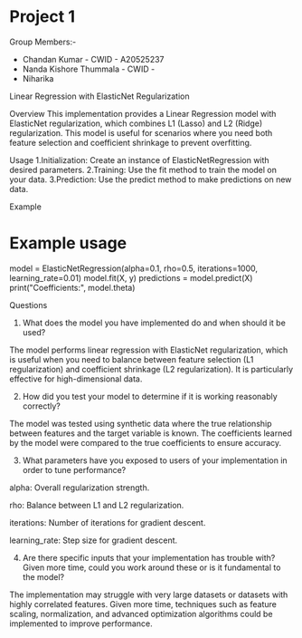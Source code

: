 # Project 1 
Group Members:-

* Chandan Kumar - CWID - A20525237 
* Nanda Kishore Thummala - CWID - 
* Niharika


Linear Regression with ElasticNet Regularization

Overview
This implementation provides a Linear Regression model with ElasticNet regularization, which combines L1 (Lasso) and L2 (Ridge) regularization. This model is useful for scenarios where you need both feature selection and coefficient shrinkage to prevent overfitting.

Usage
1.Initialization: Create an instance of ElasticNetRegression with desired parameters.
2.Training: Use the fit method to train the model on your data.
3.Prediction: Use the predict method to make predictions on new data.

Example
# Example usage
model = ElasticNetRegression(alpha=0.1, rho=0.5, iterations=1000, learning_rate=0.01)
model.fit(X, y)
predictions = model.predict(X)
print("Coefficients:", model.theta)

Questions
1. What does the model you have implemented do and when should it be used?

The model performs linear regression with ElasticNet regularization, which is useful when you need to balance between feature selection (L1 regularization) and coefficient shrinkage (L2 regularization). It is particularly effective for high-dimensional data.

2. How did you test your model to determine if it is working reasonably correctly?

The model was tested using synthetic data where the true relationship between features and the target variable is known. The coefficients learned by the model were compared to the true coefficients to ensure accuracy.

3. What parameters have you exposed to users of your implementation in order to tune performance?

alpha: Overall regularization strength.

rho: Balance between L1 and L2 regularization.

iterations: Number of iterations for gradient descent.

learning_rate: Step size for gradient descent.

4. Are there specific inputs that your implementation has trouble with? Given more time, could you work around these or is it fundamental to the model?

The implementation may struggle with very large datasets or datasets with highly correlated features. Given more time, techniques such as feature scaling, normalization, and advanced optimization algorithms could be implemented to improve performance.

